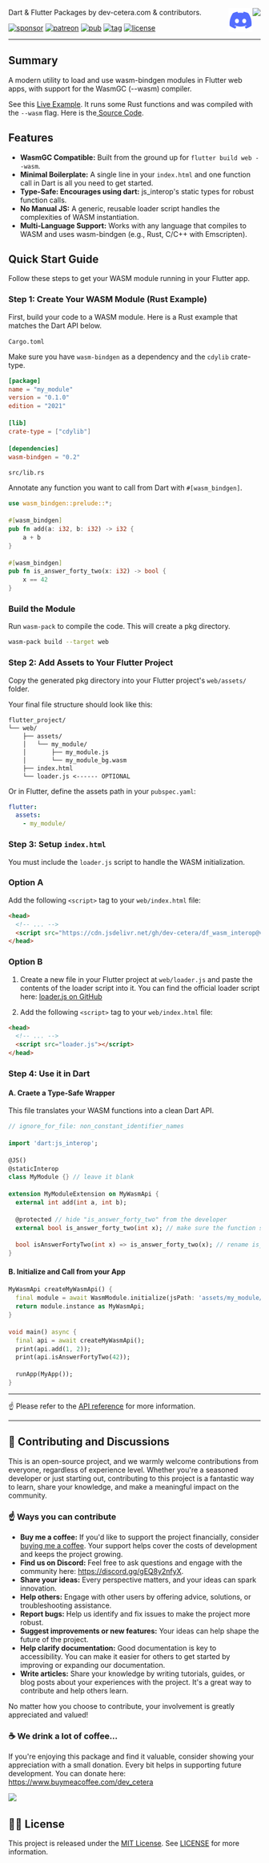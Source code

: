 <a href="https://www.buymeacoffee.com/dev_cetera" target="_blank"><img align="right" src="https://cdn.buymeacoffee.com/buttons/default-orange.png" height="48"></a>
<a href="https://discord.gg/gEQ8y2nfyX" target="_blank"><img align="right" src="https://raw.githubusercontent.com/dev-cetera/resources/refs/heads/main/assets/icons/discord_icon/discord_icon.svg" height="48"></a>

Dart & Flutter Packages by dev-cetera.com & contributors.

[![sponsor](https://img.shields.io/badge/sponsor-grey?logo=github-sponsors)](https://github.com/sponsors/dev-cetera)
[![patreon](https://img.shields.io/badge/patreon-grey?logo=patreon)](https://www.patreon.com/c/RobertMollentze)
[![pub](https://img.shields.io/pub/v/df_wasm_interop.svg)](https://pub.dev/packages/df_wasm_interop)
[![tag](https://img.shields.io/badge/tag-v0.1.2-purple?logo=github)](https://github.com/dev-cetera/df_wasm_interop/tree/v0.1.2)
[![license](https://img.shields.io/badge/license-MIT-blue.svg)](https://raw.githubusercontent.com/dev-cetera/df_wasm_interop/main/LICENSE)

---

<!-- BEGIN _README_CONTENT -->

## Summary

A modern utility to load and use wasm-bindgen modules in Flutter web apps, with support for the WasmGC (--wasm) compiler.

See this [Live Example](https://dev-cetera.github.io/df_wasm_interop/). It runs some Rust functions and was compiled with the `--wasm` flag. Here is the[ Source Code](https://github.com/dev-cetera/df_wasm_interop/tree/main/hosted_example).

## Features

- **WasmGC Compatible:** Built from the ground up for `flutter build web --wasm`.
- **Minimal Boilerplate:** A single line in your `index.html` and one function call in Dart is all you need to get started.
- **Type-Safe: Encourages using dart:** js_interop's static types for robust function calls.
- **No Manual JS:** A generic, reusable loader script handles the complexities of WASM instantiation.
- **Multi-Language Support:** Works with any language that compiles to WASM and uses wasm-bindgen (e.g., Rust, C/C++ with Emscripten).

## Quick Start Guide

Follow these steps to get your WASM module running in your Flutter app.

### Step 1: Create Your WASM Module (Rust Example)

First, build your code to a WASM module. Here is a Rust example that matches the Dart API below.

`Cargo.toml`

Make sure you have `wasm-bindgen` as a dependency and the `cdylib` crate-type.

```toml
[package]
name = "my_module"
version = "0.1.0"
edition = "2021"

[lib]
crate-type = ["cdylib"]

[dependencies]
wasm-bindgen = "0.2"
```

`src/lib.rs`

Annotate any function you want to call from Dart with `#[wasm_bindgen]`.

```rust
use wasm_bindgen::prelude::*;

#[wasm_bindgen]
pub fn add(a: i32, b: i32) -> i32 {
    a + b
}

#[wasm_bindgen]
pub fn is_answer_forty_two(x: i32) -> bool {
    x == 42
}
```

### Build the Module

Run `wasm-pack` to compile the code. This will create a pkg directory.

```sh
wasm-pack build --target web
```

### Step 2: Add Assets to Your Flutter Project

Copy the generated pkg directory into your Flutter project's `web/assets/` folder.

Your final file structure should look like this:

```
flutter_project/
└── web/
    ├── assets/
    │   └── my_module/
    │       ├── my_module.js
    │       └── my_module_bg.wasm
    ├── index.html
    └── loader.js <------ OPTIONAL
```

Or in Flutter, define the assets path in your `pubspec.yaml`:

```yaml
flutter:
  assets:
    - my_module/
```

### Step 3: Setup `index.html`

You must include the `loader.js` script to handle the WASM initialization.

### Option A

Add the following `<script>` tag to your `web/index.html` file:

```html
<head>
  <!-- ... -->
  <script src="https://cdn.jsdelivr.net/gh/dev-cetera/df_wasm_interop@v0.1.2/web/loader.js"></script>
</head>
```

### Option B

1. Create a new file in your Flutter project at `web/loader.js` and paste the contents of the loader script into it. You can find the official loader script here: [loader.js on GitHub](https://github.com/dev-cetera/df_wasm_interop/blob/v0.1.2/web/loader.js)

2. Add the following `<script>` tag to your `web/index.html` file:

```html
<head>
  <!-- ... -->
  <script src="loader.js"></script>
</head>
```

### Step 4: Use it in Dart

#### A. Craete a Type-Safe Wrapper

This file translates your WASM functions into a clean Dart API.

```dart
// ignore_for_file: non_constant_identifier_names

import 'dart:js_interop';

@JS()
@staticInterop
class MyModule {} // leave it blank

extension MyModuleExtension on MyWasmApi {
  external int add(int a, int b);

  @protected // hide "is_answer_forty_two" from the developer
  external bool is_answer_forty_two(int x); // make sure the function signatures match exactly!

  bool isAnswerFortyTwo(int x) => is_answer_forty_two(x); // rename is_answer_forty_two
}
```

#### B. Initialize and Call from your App

```dart
MyWasmApi createMyWasmApi() {
  final module = await WasmModule.initialize(jsPath: 'assets/my_module/my_module.js');
  return module.instance as MyWasmApi;
}

void main() async {
  final api = await createMyWasmApi();
  print(api.add(1, 2));
  print(api.isAnswerFortyTwo(42));

  runApp(MyApp());
}
```


<!-- END _README_CONTENT -->

---

☝️ Please refer to the [API reference](https://pub.dev/documentation/df_wasm_interop/) for more information.

---

## 💬 Contributing and Discussions

This is an open-source project, and we warmly welcome contributions from everyone, regardless of experience level. Whether you're a seasoned developer or just starting out, contributing to this project is a fantastic way to learn, share your knowledge, and make a meaningful impact on the community.

### ☝️ Ways you can contribute

- **Buy me a coffee:** If you'd like to support the project financially, consider [buying me a coffee](https://www.buymeacoffee.com/dev_cetera). Your support helps cover the costs of development and keeps the project growing.
- **Find us on Discord:** Feel free to ask questions and engage with the community here: https://discord.gg/gEQ8y2nfyX.
- **Share your ideas:** Every perspective matters, and your ideas can spark innovation.
- **Help others:** Engage with other users by offering advice, solutions, or troubleshooting assistance.
- **Report bugs:** Help us identify and fix issues to make the project more robust.
- **Suggest improvements or new features:** Your ideas can help shape the future of the project.
- **Help clarify documentation:** Good documentation is key to accessibility. You can make it easier for others to get started by improving or expanding our documentation.
- **Write articles:** Share your knowledge by writing tutorials, guides, or blog posts about your experiences with the project. It's a great way to contribute and help others learn.

No matter how you choose to contribute, your involvement is greatly appreciated and valued!

### ☕ We drink a lot of coffee...

If you're enjoying this package and find it valuable, consider showing your appreciation with a small donation. Every bit helps in supporting future development. You can donate here: https://www.buymeacoffee.com/dev_cetera

<a href="https://www.buymeacoffee.com/dev_cetera" target="_blank"><img src="https://cdn.buymeacoffee.com/buttons/default-orange.png" height="40"></a>

## 🧑‍⚖️ License

This project is released under the [MIT License](https://raw.githubusercontent.com/dev-cetera/df_wasm_interop/main/LICENSE). See [LICENSE](https://raw.githubusercontent.com/dev-cetera/df_wasm_interop/main/LICENSE) for more information.

